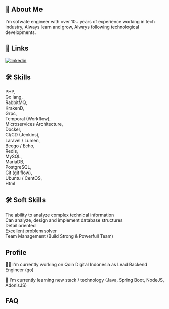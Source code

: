 
## 🚀 About Me
I'm sofwate engineer with over 10+ years of experience working in tech industry, 
Always learn and grow, Always following technological developments. 


## 🔗 Links
[![linkedin](https://img.shields.io/badge/linkedin-0A66C2?style=for-the-badge&logo=linkedin&logoColor=white)]([https://www.linkedin.com/](https://www.linkedin.com/in/ariegeorgee/))


## 🛠 Skills
PHP,    
Go lang,     
RabbitMQ,   
KrakenD,    
Grpc,   
Temporal (Workflow),    
Microservices Architecture,     
Docker,     
CI/CD (Jenkins),    
Laravel / Lumen,    
Beego / Echo,   
Redis,  
MySQL,  
MariaDB,    
PostgreSQL,  
Git (git flow),  
Ubuntu / CentOS,    
Html

## 🛠 Soft Skills
The ability to analyze complex technical information    
Can analyze, design and implement database structures   
Detail oriented     
Excellent problem solver    
Team Management (Build Strong & Powerfull Team) 



## Profile
👩‍💻 I'm currently working on Qoin Digital Indonesia as Lead Backend Engineer (go)

🧠 I'm currently learning new stack / technology (Java, Spring Boot, NodeJS, AdonisJS)

## FAQ

#### 


